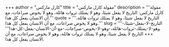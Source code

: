 +++
author = "كارل ماركس"
title = "مقولة كارل ماركس"
description = '''مقولة كارل ماركس: التاريخ لا يفعل شيئا، وهو لا يمتلك ثروات هائلة، وهو لا يخوض صراعات، مع أن الانسان يفعل كل هذا.'''
quote = '''التاريخ لا يفعل شيئا، وهو لا يمتلك ثروات هائلة، وهو لا يخوض صراعات، مع أن الانسان يفعل كل هذا.'''
slug = '''التاريخ-لا-يفعل-شيئا،-وهو-لا-يمتلك-ثروات-هائلة،-وهو-لا-يخوض-صراعات،-مع-أن-الانسان-يفعل-كل-هذا'''
+++
التاريخ لا يفعل شيئا، وهو لا يمتلك ثروات هائلة، وهو لا يخوض صراعات، مع أن الانسان يفعل كل هذا.
